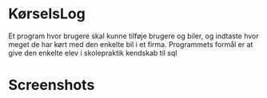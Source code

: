 # KørselsLog
Et program hvor brugere skal kunne tilføje brugere og biler, og indtaste hvor meget de har kørt med den enkelte bil i et firma.
Programmets formål er at give den enkelte elev i skolepraktik kendskab til sql


# Screenshots
